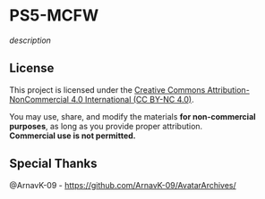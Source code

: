# PS5-MCFW

_description_






## License

This project is licensed under the [Creative Commons Attribution-NonCommercial 4.0 International (CC BY-NC 4.0)](https://creativecommons.org/licenses/by-nc/4.0/).

You may use, share, and modify the materials **for non-commercial purposes**, as long as you provide proper attribution.  
**Commercial use is not permitted.**



## Special Thanks
@ArnavK-09 - https://github.com/ArnavK-09/AvatarArchives/

